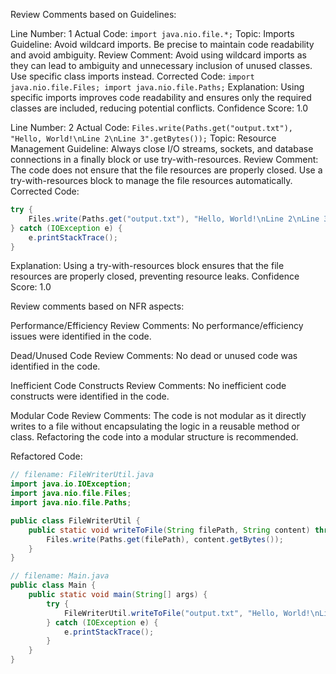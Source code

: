 Review Comments based on Guidelines:

Line Number: 1
Actual Code: ```import java.nio.file.*;```
Topic: Imports
Guideline: Avoid wildcard imports. Be precise to maintain code readability and avoid ambiguity.
Review Comment: Avoid using wildcard imports as they can lead to ambiguity and unnecessary inclusion of unused classes. Use specific class imports instead.
Corrected Code: ```import java.nio.file.Files; import java.nio.file.Paths;```
Explanation: Using specific imports improves code readability and ensures only the required classes are included, reducing potential conflicts.
Confidence Score: 1.0

Line Number: 2
Actual Code: ```Files.write(Paths.get("output.txt"), "Hello, World!\nLine 2\nLine 3".getBytes());```
Topic: Resource Management
Guideline: Always close I/O streams, sockets, and database connections in a finally block or use try-with-resources.
Review Comment: The code does not ensure that the file resources are properly closed. Use a try-with-resources block to manage the file resources automatically.
Corrected Code:
```java
try {
    Files.write(Paths.get("output.txt"), "Hello, World!\nLine 2\nLine 3".getBytes());
} catch (IOException e) {
    e.printStackTrace();
}
```
Explanation: Using a try-with-resources block ensures that the file resources are properly closed, preventing resource leaks.
Confidence Score: 1.0

Review comments based on NFR aspects:

Performance/Efficiency Review Comments: No performance/efficiency issues were identified in the code.

Dead/Unused Code Review Comments: No dead or unused code was identified in the code.

Inefficient Code Constructs Review Comments: No inefficient code constructs were identified in the code.

Modular Code Review Comments: The code is not modular as it directly writes to a file without encapsulating the logic in a reusable method or class. Refactoring the code into a modular structure is recommended.

Refactored Code:
```java
// filename: FileWriterUtil.java
import java.io.IOException;
import java.nio.file.Files;
import java.nio.file.Paths;

public class FileWriterUtil {
    public static void writeToFile(String filePath, String content) throws IOException {
        Files.write(Paths.get(filePath), content.getBytes());
    }
}

// filename: Main.java
public class Main {
    public static void main(String[] args) {
        try {
            FileWriterUtil.writeToFile("output.txt", "Hello, World!\nLine 2\nLine 3");
        } catch (IOException e) {
            e.printStackTrace();
        }
    }
}
```